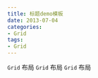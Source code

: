 ```yaml
---
title: 标题demo模板
date: 2013-07-04
categories: 
- Grid
tags:
- Grid
---
```

`Grid` 布局
`Grid` 布局
`Grid` 布局

<!-- more -->





















